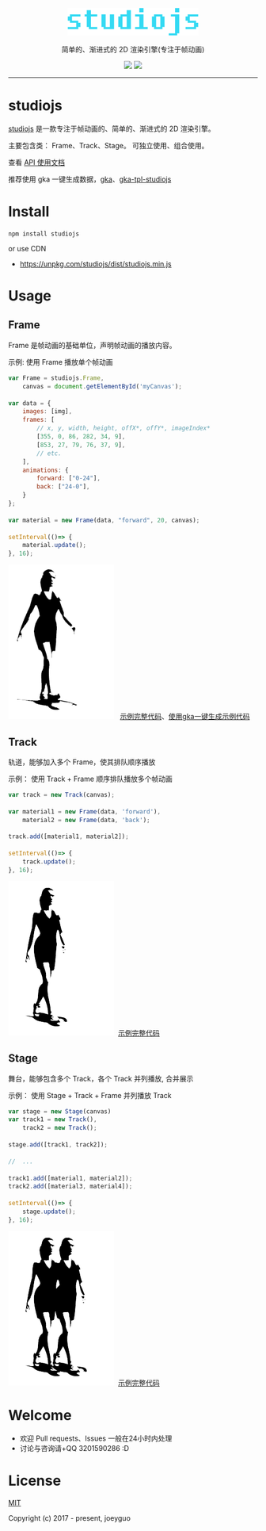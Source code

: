 <p align="center">
<a href ="https://github.com/joeyguo/studiojs"><img alt="studiojs" src="./docs/studiojs.png"></a>
</p>
<p align="center">
简单的、渐进式的 2D 渲染引擎(专注于帧动画)
</p>
<p align="center">
<a href="https://www.npmjs.org/package/studiojs"><img src="https://img.shields.io/npm/v/studiojs.svg?style=flat"></a>
<a href="https://github.com/joeyguo/studiojs#license"><img src="https://img.shields.io/badge/license-MIT-blue.svg"></a>
</p>

--- 

# studiojs

[studiojs](https://github.com/joeyguo/studiojs) 是一款专注于帧动画的、简单的、渐进式的 2D 渲染引擎。

主要包含类： Frame、Track、Stage。 可独立使用、组合使用。

查看 [API 使用文档](./docs/README.md)

推荐使用 gka 一键生成数据，[gka](https://github.com/gkajs/gka)、[gka-tpl-studiojs](https://github.com/gkajs/gka-tpl-studiojs) 

# Install

```
npm install studiojs
```

or use CDN 

- https://unpkg.com/studiojs/dist/studiojs.min.js

# Usage

## Frame

Frame 是帧动画的基础单位，声明帧动画的播放内容。

示例: 使用 Frame 播放单个帧动画

```js
var Frame = studiojs.Frame,
    canvas = document.getElementById('myCanvas');

var data = {
    images: [img],
    frames: [
        // x, y, width, height, offX*, offY*, imageIndex*
        [355, 0, 86, 282, 34, 9],
        [853, 27, 79, 76, 37, 9],
        // etc.
    ],
    animations: {
        forward: ["0-24"],
        back: ["24-0"],
    }
};

var material = new Frame(data, "forward", 20, canvas);

setInterval(()=> {
    material.update();
}, 16);

```

![frame](./docs/img/frame.gif)   [示例完整代码](./example/frame-sprites)、[使用gka一键生成示例代码](./example/gka-data-frame)

## Track

轨道，能够加入多个 Frame，使其排队顺序播放

示例： 使用 Track + Frame 顺序排队播放多个帧动画

```js
var track = new Track(canvas);

var material1 = new Frame(data, 'forward'),
    material2 = new Frame(data, 'back');

track.add([material1, material2]);

setInterval(()=> {
    track.update();
}, 16);

```
![track](./docs/img/track.gif)  [示例完整代码](./example/track-sprites)

## Stage

舞台，能够包含多个 Track，各个 Track 并列播放, 合并展示

示例： 使用 Stage + Track + Frame 并列播放 Track

```js
var stage = new Stage(canvas)
var track1 = new Track(),
    track2 = new Track();

stage.add([track1, track2]);

//  ...

track1.add([material1, material2]);
track2.add([material3, material4]);

setInterval(()=> {
    stage.update();
}, 16);

```
![stage](./docs/img/stage.gif)  [示例完整代码](./example/track-sprites)

# Welcome

* 欢迎 Pull requests、Issues 一般在24小时内处理
* 讨论与咨询请+QQ 3201590286  :D

# License

[MIT](./LICENSE) 

Copyright (c) 2017 - present, joeyguo

